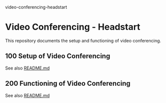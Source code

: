  video-conferencing-headstart
# Video Conferencing - Headstart

This repository documents the setup and functioning of video conferencing.

## 100 Setup of Video Conferencing

See also [README.md](./100/README.md)

## 200 Functioning of Video Conferencing

See also [README.md](./200/README.md)
